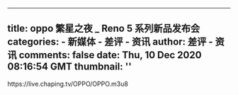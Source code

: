 
---
title: oppo 繁星之夜 _ Reno 5 系列新品发布会
categories: 
    - 新媒体
    - 差评 - 资讯
author: 差评 - 资讯
comments: false
date: Thu, 10 Dec 2020 08:16:54 GMT
thumbnail: ''
---

<div>   
https://live.chaping.tv/OPPO/OPPO.m3u8  
</div>
            